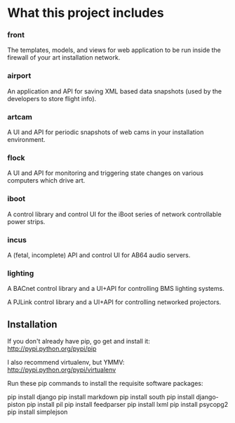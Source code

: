 
# What this project includes

### front

The templates, models, and views for web application to be run inside the firewall of your art installation network.

### airport

An application and API for saving XML based data snapshots (used by the developers to store flight info).

### artcam

A UI and API for periodic snapshots of web cams in your installation environment.

### flock

A UI and API for monitoring and triggering state changes on various computers which drive art.

### iboot

A control library and control UI for the iBoot series of network controllable power strips.

### incus

A (fetal, incomplete) API and control UI for AB64 audio servers.

### lighting

A BACnet control library and a UI+API for controlling BMS lighting systems.

A PJLink control library and a UI+API for controlling networked projectors.

## Installation

If you don't already have pip, go get and install it: http://pypi.python.org/pypi/pip

I also recommend virtualenv, but YMMV: http://pypi.python.org/pypi/virtualenv

Run these pip commands to install the requisite software packages:

pip install django
pip install markdown
pip install south
pip install django-piston
pip install pil
pip install feedparser
pip install lxml
pip install psycopg2
pip install simplejson
